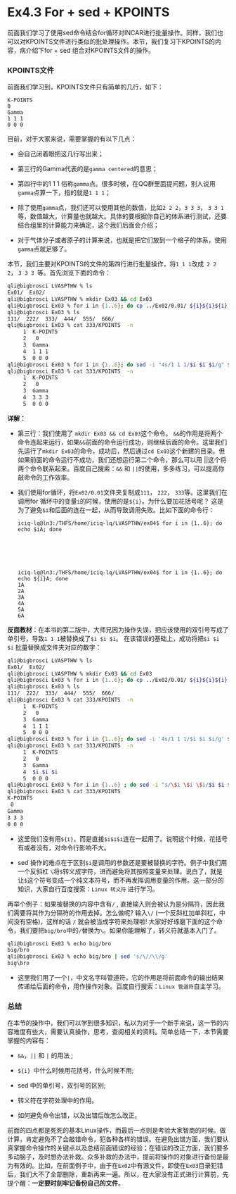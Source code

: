 # Ex4.3 For + sed + KPOINTS

前面我们学习了使用sed命令结合for循环对INCAR进行批量操作。同样，我们也可以对KPOINTS文件进行类似的批处理操作。本节，我们复习下KPOINTS的内容，病介绍下for + sed 组合对KPOINTS文件的操作。

### KPOINTS文件

前面我们学习到，KPOINTS文件只有简单的几行，如下：

```
K-POINTS  
0  
Gamma
1 1 1
0 0 0 
```

目前，对于大家来说，需要掌握的有以下几点：

* 会自己闭着眼把这几行写出来；

* 第三行的Gamma代表的是`gamma centered`的意思；
* 第四行中的1 1 1 俗称`gamma`点。很多时候，在QQ群里面提问题，别人说用`gamma`点算一下，指的就是`1 1 1`；
* 除了使用`gamma`点，我们还可以使用其他的数值，比如`2 2 2`，`3 3 3`， `3 3 1` 等，数值越大，计算量也就越大。具体的要根据你自己的体系进行测试，还要结合组里的计算能力来确定，这个我们后面会介绍；

* 对于气体分子或者原子的计算来说，也就是把它们放到一个格子的体系，使用`gamma`点就足够了。

本节，我们主要对KPOINTS的文件的第四行进行批量操作，将`1 1 1`改成` 2 2 2`， `3 3 3 `等。首先浏览下面的命令：

```bash
qli@bigbrosci LVASPTHW % ls
Ex01/  Ex02/ 
qli@bigbrosci LVASPTHW % mkdir Ex03 && cd Ex03
qli@bigbrosci Ex03 % for i in {1..6}; do cp ../Ex02/0.01/ ${i}${i}${i} ; done 
qli@bigbrosci Ex03 % ls 
111/  222/  333/  444/  555/  666/
qli@bigbrosci Ex03 % cat 333/KPOINTS  -n 
     1	K-POINTS  
     2	 0  
     3	Gamma
     4	1 1 1
     5	0 0 0 
qli@bigbrosci Ex03 % for i in {1..6}; do sed -i "4s/1 1 1/$i $i $i/g" ${i}${i}${i}/KPOINTS ; done 
qli@bigbrosci Ex03 % cat 333/KPOINTS  -n 
     1	K-POINTS  
     2	 0  
     3	Gamma
     4	3 3 3
     5	0 0 0  
```

**详解：**

* 第三行：我们使用了 `mkdir Ex03 && cd Ex03`这个命令。 `&&`的作用是将两个命令连起来运行，如果`&&`前面的命令运行成功，则继续后面的命令。这里我们先运行了`mkdir Ex03`的命令，成功后，然后通过`cd Ex03`这个新建的目录。但如果前面的命令运行不成功，我们还想运行第二个命令，那么可以用 ||这个将两个命令联系起来。百度自己搜索：`&&`  和 `||`的使用，多多练习，可以提高你敲命令的工作效率。

* 我们使用for循环，将`Ex02/0.01`文件夹复制成`111`， `222`， `333`等。这里我们在调用for 循环中的变量`i`的时候，使用的是`${i}`。为什么要加花括号呢？ 这是为了避免`$i`和后面的连在一起，从而导致调用失败。比如下面的命令行：

  ```
  iciq-lq@ln3:/THFS/home/iciq-lq/LVASPTHW/ex04$ for i in {1..6}; do echo $iA; done 
  
  
  
  
  
  
  iciq-lq@ln3:/THFS/home/iciq-lq/LVASPTHW/ex04$ for i in {1..6}; do echo ${i}A; done 
  1A
  2A
  3A
  4A
  5A
  6A
  ```



**反面教材**：在本书的第二版中，大师兄因为操作失误，把应该使用的双引号写成了单引号，导致`1 1 1`被替换成了`$i $i $i`。 在该错误的基础上，成功将把`$i $i $i` 批量替换成文件夹对应的数字：

```bash
qli@bigbrosci LVASPTHW % ls
Ex01/  Ex02/ 
qli@bigbrosci LVASPTHW % mkdir Ex03 && cd Ex03
qli@bigbrosci Ex03 % for i in {1..6}; do cp ../Ex02/0.01/ ${i}${i}${i} ; done 
qli@bigbrosci Ex03 % ls 
111/  222/  333/  444/  555/  666/
qli@bigbrosci Ex03 % cat 333/KPOINTS  -n 
     1	K-POINTS  
     2	 0  
     3	Gamma
     4	1 1 1
     5	0 0 0 
qli@bigbrosci Ex03 % for i in {1..6}; do sed -i '4s/1 1 1/$i $i $i/g' ${i}${i}${i}/KPOINTS ; done 
qli@bigbrosci Ex03 % cat 333/KPOINTS  -n 
     1	K-POINTS  
     2	 0  
     3	Gamma
     4	$i $i $i
     5	0 0 0 
qli@bigbrosci Ex03 % for i in {1..6} ; do sed -i "s/\$i \$i \$i/$i $i $i/g" $i$i$i/KPOINTS ; done 
qli@bigbrosci Ex03 % cat 333/KPOINTS  
K-POINTS  
 0  
Gamma
3 3 3
0 0 0 
```

* 这里我们没有用`${i}`，而是直接`$i$i$i`连在一起用了。说明这个时候，花括号有或者没有，对命令行影响不大。

* sed 操作的难点在于区别`$i`是调用的参数还是要被替换的字符。例子中我们用一个反斜杠 `\`将`$`转义成字符，进而避免将其按照变量来处理。说白了，就是让`$`这个符号变成一个纯文本符号，而不再发挥调用变量的作用。这一部分的知识，大家自行百度搜索：`Linux 转义符` 进行学习。

再举个例子：如果被替换的内容中含有`/`  , 直接输入则会被认为是分隔符，因此我们需要将其作为分隔符的作用去掉。怎么做呢? 输入`\/` (一个反斜杠加单斜杠，中间没有空格)，这样的话 `/` 就会被当成字符来处理啦! 大家好好琢磨下面的这个命令，我们要把`big/bro`中的`/`替换为`\`。如果你能理解了，转义符就基本入门了。

```bash
qli@bigbrosci Ex03 % echo big/bro 
big/bro
qli@bigbrosci Ex03 % echo big/bro | sed 's/\//\\/g'
big\bro
```

* 这里我们用了一个`|`，中文名字叫管道符，它的作用是将前面命令的输出结果传递给后面的命令，用作操作对象。百度自行搜索：`Linux 管道符`自主学习。



### 总结

在本节的操作中，我们可以学到很多知识，私以为对于一个新手来说，这一节的内容难度有些大，需要认真操作，思考，查阅相关的资料。简单总结一下，本节需要掌握的内容有：

* `&&`，`||`  和 `|` 的用法 ;

*  `${i} `中什么时候用花括号，什么时候不用;

*  sed 中的单引号，双引号的区别;

* 转义符在字符处理中的作用。

* 如何避免命令出错，以及出错后改怎么改正。

前面的四点都是死死的基本Linux操作，而最后一点则是考验大家智商的时候。做计算，肯定避免不了会敲错命令，犯各种各样的错误。在避免出错方面，我们要认真掌握命令操作的关键点以及总结前面错误的经验；在错误的改正方面，我们要多多动脑子，及时想办法补救。众多补救的办法中，提前将操作的对象进行备份是最为有效的。比如，在前面例子中，由于在`Ex02`中有源文件，即使在`Ex03`目录犯错后，我们大不了全部删除，重新再来一遍。所以，在大家没有正式进行计算前，先提个醒：**一定要时刻牢记备份自己的文件**。
